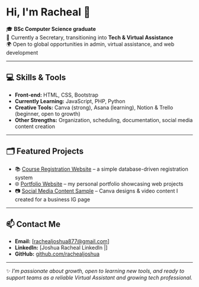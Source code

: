 # Hi, I'm Racheal 👋  

🎓 **BSc Computer Science graduate**  
💼 Currently a Secretary, transitioning into **Tech & Virtual Assistance**  
🌍 Open to global opportunities in admin, virtual assistance, and web development  

---

## 💻 Skills & Tools  
- **Front-end:** HTML, CSS, Bootstrap  
- **Currently Learning:** JavaScript, PHP, Python  
- **Creative Tools:** Canva (strong), Asana (learning), Notion & Trello (beginner, open to growth)  
- **Other Strengths:** Organization, scheduling, documentation, social media content creation  

---

## 🗂 Featured Projects  
- 📚 [Course Registration Website](https://github.com/rachealjoshua/course-registration) – a simple database-driven registration system  
- 🌐 [Portfolio Website](https://rachealjoshua.github.io/portfolio-website/) – my personal portfolio showcasing web projects  
- 📷 [Social Media Content Sample](https://www.instagram.com/reel/DJ1v4ijNBp1/?igsh=MWtoNjdnank4d2xjYw==) – Canva designs & video content I created for a business IG page  

---

## 📫 Contact Me  
- **Email:** [rachealjoshua877@gmail.com]  
- **LinkedIn:** [Joshua Racheal LinkedIn |]  
- **GitHub:** [github.com/rachealjoshua](https://github.com/rachealjoshua)  

---
✨ *I’m passionate about growth, open to learning new tools, and ready to support teams as a reliable Virtual Assistant and growing tech professional.*  


